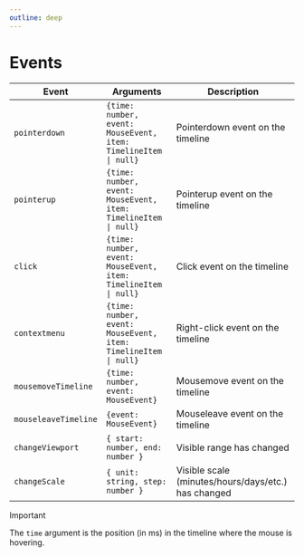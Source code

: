 ```yaml
---
outline: deep
---
```


# Events

| Event | Arguments | Description |
| --- | --- | --- |
| `pointerdown` | `{time: number, event: MouseEvent, item: TimelineItem \| null}` | Pointerdown event on the timeline |
| `pointerup` | `{time: number, event: MouseEvent, item: TimelineItem \| null}` | Pointerup event on the timeline |
| `click` | `{time: number, event: MouseEvent, item: TimelineItem \| null}` | Click event on the timeline |
| `contextmenu` | `{time: number, event: MouseEvent, item: TimelineItem \| null}` | Right-click event on the timeline |
| `mousemoveTimeline` | `{time: number, event: MouseEvent}` | Mousemove event on the timeline |
| `mouseleaveTimeline` | `{event: MouseEvent}` | Mouseleave event on the timeline |
| `changeViewport` | `{ start: number, end: number }` | Visible range has changed |
| `changeScale` | `{ unit: string, step: number }` | Visible scale (minutes/hours/days/etc.) has changed |

> [!IMPORTANT]
> The `time` argument is the position (in ms) in the timeline where the mouse is hovering.
